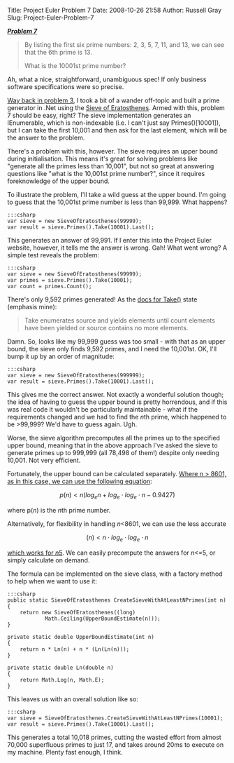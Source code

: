 Title: Project Euler Problem 7
Date: 2008-10-26 21:58
Author: Russell Gray
Slug: Project-Euler-Problem-7

***[Problem 7](http://projecteuler.net/index.php?section=problems&id=7)***

> By listing the first six prime numbers: 2, 3, 5, 7, 11, and 13, we can
> see that the 6th prime is 13.
>
> What is the 10001st prime number?

Ah, what a nice, straightforward, unambiguous spec! If only business software
specifications were so precise.

[Way back in problem 3]({filename}/projecteuler/Project-Euler-Problem-3.md), I took a bit
of a wander off-topic and built a prime generator in .Net using the [Sieve of
Eratosthenes](http://en.wikipedia.org/wiki/Sieve_of_eratosthenes). Armed with
this, problem 7 should be easy, right? The sieve implementation generates an
IEnumerable<long>, which is non-indexable (i.e. I can't just say
Primes()[10001]), but I can take the first 10,001 and then ask for the last
element, which will be the answer to the problem.

There's a problem with this, however. The sieve requires an upper bound during
initialisation. This means it's great for solving problems like "generate all
the primes less than 10,001", but not so great at answering questions like
"what is the 10,001st prime number?", since it requires foreknowledge of the
upper bound.

To illustrate the problem, I'll take a wild guess at the upper bound.
I'm going to guess that the 10,001st prime number is less than 99,999.
What happens?

    :::csharp
    var sieve = new SieveOfEratosthenes(99999);
    var result = sieve.Primes().Take(10001).Last();

This generates an answer of 99,991. If I enter this into the Project Euler
website, however, it tells me the answer is wrong. Gah! What went wrong? A
simple test reveals the problem:

    :::csharp
    var sieve = new SieveOfEratosthenes(99999);
    var primes = sieve.Primes().Take(10001);
    var count = primes.Count();

There's only 9,592 primes generated! As the [docs for
Take()](http://msdn.microsoft.com/en-us/library/bb503062.aspx) state (emphasis
mine):

> Take<TSource> enumerates source and yields elements until count elements have been yielded or source contains no more elements.

Damn. So, looks like my 99,999 guess was too small - with that as an upper
bound, the sieve only finds 9,592 primes, and I need the 10,001st. OK, I'll
bump it up by an order of magnitude:

    :::csharp
    var sieve = new SieveOfEratosthenes(999999);
    var result = sieve.Primes().Take(10001).Last();

This gives me the correct answer. Not exactly a wonderful solution though; the
idea of having to guess the upper bound is pretty horrendous, and if this was
real code it wouldn't be particularly maintainable - what if the requirements
changed and we had to find the *n*th prime, which happened to be >99,999? We'd
have to guess again. Ugh.

Worse, the sieve algorithm precomputes all the primes up to the specified
upper bound, meaning that in the above approach I've asked the sieve to
generate primes up to 999,999 (all 78,498 of them!) despite only needing
10,001. Not very efficient.

Fortunately, the upper bound can be calculated separately. [Where n > 8601, as
in this case, we can use the following
equation](http://primes.utm.edu/howmany.shtml):

$$p(n) < n (log_e n + log_e \cdot log_e \cdot n - 0.9427)$$

where p(*n*) is the *n*th prime number.

Alternatively, for flexibility in handling *n*<8601, we can use the less
accurate

$$(n) < n \cdot log_e \cdot log_e \cdot n$$

[which works for
*n*5](http://en.wikipedia.org/wiki/Prime_number_theorem#Approximations_for_the_nth_prime_number).
We can easily precompute the answers for *n*<=5, or simply calculate on
demand.

The formula can be implemented on the sieve class, with a factory method
to help when we want to use it:

    :::csharp
    public static SieveOfEratosthenes CreateSieveWithAtLeastNPrimes(int n)
    {
        return new SieveOfEratosthenes((long)
                Math.Ceiling(UpperBoundEstimate(n)));
    }

    private static double UpperBoundEstimate(int n)
    {
        return n * Ln(n) + n * (Ln(Ln(n)));
    }

    private static double Ln(double n)
    {
        return Math.Log(n, Math.E);
    }

This leaves us with an overall solution like so:

    :::csharp
    var sieve = SieveOfEratosthenes.CreateSieveWithAtLeastNPrimes(10001);
    var result = sieve.Primes().Take(10001).Last();

This generates a total 10,018 primes, cutting the wasted effort from almost
70,000 superfluous primes to just 17, and takes around 20ms to execute on my
machine. Plenty fast enough, I think.
